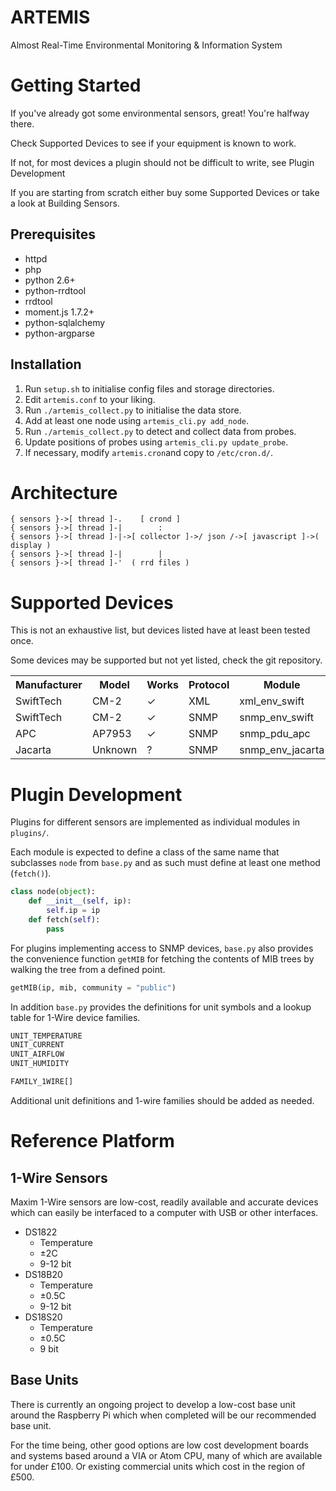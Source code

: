 ARTEMIS
=======

Almost Real-Time Environmental Monitoring &amp; Information System


Getting Started
===============

If you've already got some environmental sensors, great! You're halfway there.

Check Supported Devices to see if your equipment is known to work.

If not, for most devices a plugin should not be difficult to write, see Plugin Development

If you are starting from scratch either buy some Supported Devices or take a look at Building Sensors.

Prerequisites
-------------

* httpd
* php
* python 2.6+
* python-rrdtool
* rrdtool
* moment.js 1.7.2+
* python-sqlalchemy
* python-argparse

Installation
------------

1. Run `setup.sh` to initialise config files and storage directories.
2. Edit `artemis.conf` to your liking.
3. Run `./artemis_collect.py` to initialise the data store.
4. Add at least one node using `artemis_cli.py add_node`.
5. Run `./artemis_collect.py` to detect and collect data from probes.
6. Update positions of probes using `artemis_cli.py update_probe`.
7. If necessary, modify `artemis.cron`and copy to `/etc/cron.d/`.


Architecture
============

    { sensors }->[ thread ]-.    [ crond ]
    { sensors }->[ thread ]-|        :
    { sensors }->[ thread ]-|->[ collector ]->/ json /->[ javascript ]->( display )
    { sensors }->[ thread ]-|        |
    { sensors }->[ thread ]-'  ( rrd files )


Supported Devices
=================

This is not an exhaustive list, but devices listed have at least been tested once.

Some devices may be supported but not yet listed, check the git repository.

<table>
    <tr><th>Manufacturer</th><th>Model</th><th>Works</th><th>Protocol</th><th>Module</th></tr>
    <tr><td>SwiftTech</td><td>CM-2</td><td>✓</td><td>XML</td><td>xml_env_swift</td></tr>
    <tr><td>SwiftTech</td><td>CM-2</td><td>✓</td><td>SNMP</td><td>snmp_env_swift</td></tr>
    <tr><td>APC</td><td>AP7953</td><td>✓</td><td>SNMP</td><td>snmp_pdu_apc</td></tr>
    <tr><td>Jacarta</td><td>Unknown</td><td>?</td><td>SNMP</td><td>snmp_env_jacarta</td></tr>
</table>


Plugin Development
==================

Plugins for different sensors are implemented as individual modules in `plugins/`.

Each module is expected to define a class of the same name that subclasses `node` from `base.py` and as such must define at least one method (`fetch()`).

```python
class node(object):
    def __init__(self, ip):
        self.ip = ip
    def fetch(self):
        pass
```

For plugins implementing access to SNMP devices, `base.py` also provides the convenience function `getMIB` for fetching the contents of MIB trees by walking the tree from a defined point.

```python
getMIB(ip, mib, community = "public")
```

In addition `base.py` provides the definitions for unit symbols and a lookup table for 1-Wire device families.

```python
UNIT_TEMPERATURE
UNIT_CURRENT
UNIT_AIRFLOW
UNIT_HUMIDITY

FAMILY_1WIRE[]
```

Additional unit definitions and 1-wire families should be added as needed.


Reference Platform
==================

1-Wire Sensors
--------------
Maxim 1-Wire sensors are low-cost, readily available and accurate devices which can easily be interfaced to a computer with USB or other interfaces.

* DS1822
    * Temperature
    * &plusmn;2C
    * 9-12 bit
* DS18B20
    * Temperature
    * &plusmn;0.5C
    * 9-12 bit
* DS18S20
    * Temperature
    * &plusmn;0.5C
    * 9 bit

Base Units
----------
There is currently an ongoing project to develop a low-cost base unit around the Raspberry Pi which when completed will be our recommended base unit.

For the time being, other good options are low cost development boards and systems based around a VIA or Atom CPU, many of which are available for under &pound;100.
Or existing commercial units which cost in the region of &pound;500.

